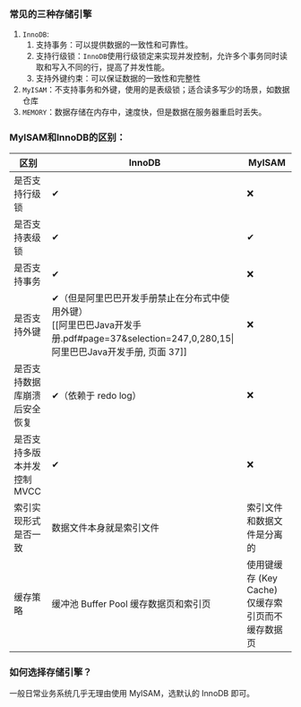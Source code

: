 ### 常见的三种存储引擎
1. `InnoDB`:
	1. 支持事务：可以提供数据的一致性和可靠性。
	2. 支持行级锁：`InnoDB`使用行级锁定来实现并发控制，允许多个事务同时读取和写入不同的行，提高了并发性能。
	3. 支持外键约束：可以保证数据的一致性和完整性
2. `MyISAM`：不支持事务和外键，使用的是表级锁；适合读多写少的场景，如数据仓库
3. `MEMORY`：数据存储在内存中，速度快，但是数据在服务器重启时丢失。
### MyISAM和InnoDB的区别：
| **区别**           | **InnoDB**                                                                                           | **MyISAM**                      |
| ---------------- | ---------------------------------------------------------------------------------------------------- | ------------------------------- |
| 是否支持行级锁          | ✔                                                                                                    | ❌                               |
| 是否支持表级锁          | ✔                                                                                                    | ✔                               |
| 是否支持事务           | ✔                                                                                                    | ❌                               |
| 是否支持外键           | ✔（但是阿里巴巴开发手册禁止在分布式中使用外键）<br>[[阿里巴巴Java开发手册.pdf#page=37&selection=247,0,280,15\|阿里巴巴Java开发手册, 页面 37]] | ❌                               |
| 是否支持数据库崩溃后安全恢复   | ✔（依赖于 redo log）                                                                                      | ❌                               |
| 是否支持多版本并发控制 MVCC | ✔                                                                                                    | ❌                               |
| 索引实现形式是否一致       | 数据文件本身就是索引文件                                                                                         | 索引文件和数据文件是分离的                   |
| 缓存策略             | 缓冲池 Buffer Pool 缓存数据页和索引页                                                                            | 使用键缓存 (Key Cache) 仅缓存索引页而不缓存数据页 |
### 如何选择存储引擎？

一般日常业务系统几乎无理由使用 MyISAM，选默认的 InnoDB 即可。